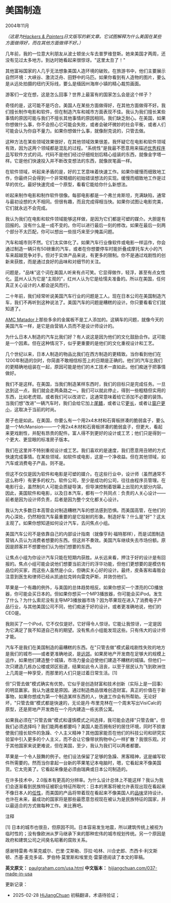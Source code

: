 



# 美国制造

2004年11月

*（这是为[Hackers & Painters](http://www.amazon.com/exec/obidos/tg/detail/-/0596006624)日文版写的新文章。它试图解释为什么美国在某些方面做得好，而在其他方面做得不好。）*

几年前，我的一位意大利朋友从波士顿坐火车去普罗维登斯。她来美国才两周，还没有见过太多地方。到达时她看起来很惊讶。"这里太丑了！"

其他富裕国家的人几乎无法想象美国人造环境的破败。在旅游书中，他们主要展示自然环境：大峡谷、激流泛舟、田野中的马匹。如果你看到有人造物的图片，要么是从远处拍摄的纽约天际线，要么是缅因州海岸小镇的精心裁剪画面。

游客们一定在想，这是怎么回事？世界上最富有的国家怎么会是这个样子？

奇怪的是，这可能不是巧合。美国人在某些方面做得好，在其他方面做得不好。我们擅长制作电影和软件，但在制造汽车和城市方面表现不佳。我认为我们擅长某些事情的原因可能与我们不擅长其他事情的原因相同。我们缺乏耐心。在美国，如果你想做什么事，你不会担心它可能会失败，或者会破坏微妙的社会平衡，或者人们可能会认为你自不量力。如果你想做什么事，就像耐克说的，只管去做。

这种方法在某些领域效果很好，在其他领域效果很差。我怀疑它在电影和软件领域有效，因为这两个领域都是混乱的过程。"系统性"是我最不愿意用来描述[优秀程序员](https://hijiangchuan.com/paulgraham/030-Great-Hackers)写软件方式的词。代码不是他们经过仔细规划后精心组装的东西，就像金字塔一样。它是他们快速投入并不断改变想法的东西，就像炭笔画一样。

在软件领域，听起来矛盾的是，好的工艺意味着快速工作。如果你缓慢而细致地工作，你最终只会得到一个非常精细的初始错误想法的实现。缓慢而细致地工作是过早的优化。最好快速完成一个原型，看看它能给你什么新想法。

听起来制作电影和制作软件很像。每部电影都是一个弗兰肯斯坦，充满缺陷，通常与最初设想的大不相同。但很有趣，而且完成得相当快。如果你试图让电影完美，它们就永远不会完成。

我认为我们在电影和软件领域能够这样做，是因为它们都是可塑的媒介。大胆是有回报的。没有什么是一成不变的。你可以进行最后一刻的修改。如果在最后一刻两个部分不太匹配，你可以想出一些技巧来至少掩盖问题。

汽车和城市则不然。它们太实体化了。如果汽车行业像软件或电影一样运作，你会通过制造一辆只有50磅重的汽车，或者在你想要停车时能折叠成摩托车大小的汽车来超越竞争对手。但对于实体产品来说，有更多的限制。你不是通过戏剧性的创新来获胜，而是通过良好的品味和对细节的关注。

问题是，"品味"这个词在美国人听来有点可笑。它显得做作，轻浮，甚至有点女性化。蓝州人认为它是"主观的"，红州人认为它是给懦夫准备的。所以在美国，任何真正关心设计的人都会逆风而行。

二十年前，我们经常听说美国汽车行业的问题是工人。现在日本公司在美国制造汽车，我们不再听到这种说法了。美国汽车的问题是糟糕的设计。你只要看看它们就知道了。

[AMC Matador](https://hijiangchuan.com/paulgraham/EXTRA004-1976-AMC-Matador-Coupe)上那些多余的金属板不是工人添加的。这辆车的问题，就像今天的美国汽车一样，是它是由营销人员而不是设计师设计的。

为什么日本人制造的汽车比我们好？有人说这是因为他们的文化鼓励合作。这可能是一个因素。但在这种情况下，似乎更重要的是他们的文化重视设计和工艺。

几个世纪以来，日本人制造的物品比我们在西方制造的更精致。当你看到他们在1200年制造的剑时，你简直不敢相信标签上的日期是正确的。他们的汽车比我们的更精确地组装在一起，原因可能是他们的木工技术一直如此。他们痴迷于把事情做好。

我们不是这样。在美国，当我们制造某样东西时，我们的目标只是完成任务。一旦达到这一点，我们就会走两条路之一。我们可以就此停止，得到一些粗糙但实用的东西，比如老虎钳。或者我们可以改进它，这通常意味着给它添加不必要的装饰。当我们想"改进"一辆汽车时，我们会给它加上[尾鳍](https://hijiangchuan.com/paulgraham/EXTRA001-1959-Cadillac-Eldorado)，或者让它[更长](https://hijiangchuan.com/paulgraham/EXTRA003-1975-Cadillac-Eldorado)，或者让[窗户更小](https://hijiangchuan.com/paulgraham/EXTRA005-2004-Dodge-Magnum)，这取决于当前的时尚。

房子也是如此。在美国，你要么有一个用2x4木材和石膏板拼凑的脆弱盒子，要么是一个McMansion——一个用2x4木材和石膏板拼凑的脆弱盒子，但更大，看起来更戏剧性，并配有昂贵的配件。富人得不到更好的设计或工艺；他们只是得到一个更大、更显眼的标准房子版本。

我们在这里并不特别重视设计或工艺。我们喜欢的是速度，我们愿意用丑陋的方式快速完成事情。在某些领域，如软件或电影，这是一个净收益。但在其他领域，如汽车或消费电子产品，则不是。

但这不仅仅是因为软件和电影是可塑的媒介。在这些行业中，设计师（虽然通常不这么称呼）有更多的权力。软件公司，至少是成功的公司，往往由程序员管理。在电影行业，虽然制片人可能会质疑导演，但导演控制着银幕上出现的大部分内容。因此，美国软件和电影，以及日本汽车，都有一个共同点：负责的人关心设计——前者是因为设计师负责，后者是因为整个文化都关心设计。

我认为大多数日本高管会对制造糟糕汽车的想法感到恐惧。而美国高管，在他们的内心深处，仍然相信汽车最重要的是它投射的形象。制造好车？什么是"好"？这太主观了。如果你想知道如何设计汽车，去问焦点小组。

美国汽车公司不是依靠自己的内部设计指南（就像亨利·福特那样），而是试图制造营销人员认为消费者想要的东西。但这并不奏效。美国汽车继续失去市场份额。原因是顾客并不想要他们认为他们想要的东西。

让焦点小组为你设计汽车只能在短期内获胜。从长远来看，押注于好的设计是有回报的。焦点小组可能会说他们想要当前流行的浮华功能，但他们更想要的是模仿有品位的买家，而这些人虽然是小众，但确实关心好的设计。最终，皮条客和毒贩会注意到医生和律师已经从凯迪拉克转向雷克萨斯，并效仿他们。

苹果是一个有趣的例外，与美国的总体趋势相反。如果你想买一个漂亮的CD播放器，你可能会买日本的。但如果你想买一个MP3播放器，你可能会买iPod。发生了什么？为什么索尼没有主导MP3播放器市场？因为苹果现在进入了消费电子产品行业，与其他美国公司不同，他们痴迷于好的设计。或者更准确地说，他们的CEO是。

我刚买了一个iPod，它不仅仅是好。它好得令人惊讶。它能让我惊讶，一定是因为它满足了我不知道自己有的期望。没有焦点小组能发现这些。只有伟大的设计师才能。

汽车不是我们在美国制造的最糟糕的东西。在"只管去做"模式最戏剧性失败的地方是我们的城市——或者更准确地说，是[远郊](https://hijiangchuan.com/paulgraham/EXTRA033-Nominally-Denver-2004)。如果房地产开发商在足够大的规模上运作，如果他们建造整个城镇，市场力量会迫使他们建造不糟糕的城镇。但他们一次只建造几栋办公楼或郊区街道，结果如此令人沮丧，以至于居民认为飞到欧洲住上几周是一种享受，而那里的人们只是过着日常生活。[1]

但"只管去做"模式确实有优势。它似乎是创造财富和技术创新（实际上是一回事）的明显赢家。我认为速度是原因。通过制造商品很难创造财富。真正的价值在于新事物，如果你想成为第一个制造某样东西的人，快速工作会有所帮助。无论好坏，"只管去做"模式都是快速的，无论是丹·布里克林在一个周末写出VisiCalc的原型，还是房地产开发商在一个月内建造一栋劣质公寓。

如果我必须在"只管去做"模式和谨慎模式之间选择，我可能会选择"只管去做"。但我们必须选择吗？我们能两者都要吗？美国人能否拥有好的居住环境，同时不损害使我们擅长软件的急躁、个人主义精神？其他国家能否在他们的科技公司和研究实验室中引入更多的个人主义，而不会让它像带状购物中心一样扩散？我很乐观。对于其他国家来说更难说，但在美国，至少，我认为我们可以两者都要。

苹果是一个令人鼓舞的例子。他们设法保留了足够的急躁、黑客精神，这是编写软件所需要的。然而当你拿起一台新的苹果笔记本电脑时，嗯，它看起来不像美国货。它太完美了。它看起来像是必须由瑞典或日本公司制造的。

在许多技术中，2.0版本有更高的分辨率。为什么设计总体上不能这样？我认为我们会逐渐看到民族特征被职业特征所取代：日本的黑客将被允许表现出现在看起来不像日本人的[任性](https://hijiangchuan.com/paulgraham/027-The-Word-Hacker)，而美国的产品将带着现在看起来不像美国人的[品味](https://hijiangchuan.com/paulgraham/014-Taste-for-Makers)坚持设计。也许在未来，最成功的国家将是那些最愿意忽视现在被认为是民族特征的国家，并以最适合的方式做每种工作。来比赛吧。

注释

[1] 日本的城市也很丑，但原因不同。日本容易发生地震，所以建筑传统上被视为临时性的；没有像欧洲从罗马继承下来的那种宏伟的城市规划传统。另一个原因是政府和建筑公司之间臭名昭著的腐败关系。

感谢特雷弗·布莱克威尔、巴里·艾斯勒、莎拉·哈林、川合史郎、杰西卡·利文斯顿、杰基·麦克多诺、罗伯特·莫里斯和埃里克·雷蒙德阅读了本文的草稿。

**英文原文：** [paulgraham.com/usa.html](https://paulgraham.com/usa.html)
**中文版本：** [hijiangchuan.com/037-made-in-usa](https://hijiangchuan.com/037-made-in-usa)

更新记录：
- 2025-02-28 [HiJiangChuan](https://hijiangchuan.com) 初稿翻译，术语待验证；
